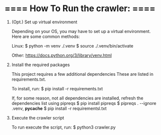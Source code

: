 # ==== How To Run the crawler: ==== #

1. (Opt.) Set up virtual environment

    Depending on your OS, you may have to set up a
    virtual environment. Here are some common methods:

    Linux:
        $ python -m venv ./.venv
        $ source ./.venv/bin/activate

    Other: https://docs.python.org/3/library/venv.html



2. Install the required packages

    This project requires a few additional dependencies
    These are listed in requirements.txt.

    To install, run:
        $ pip install -r requirements.txt

    If, for some reason, not all dependencies are installed,
    refresh the dependencies list using pipreqs
        $ pip install pipreqs
        $ pipreqs . --ignore .venv, __pycache__
        $ pip install -r requirementsl.txt



3. Execute the crawler script

    To run execute the script, run:
        $ python3 crawler.py
